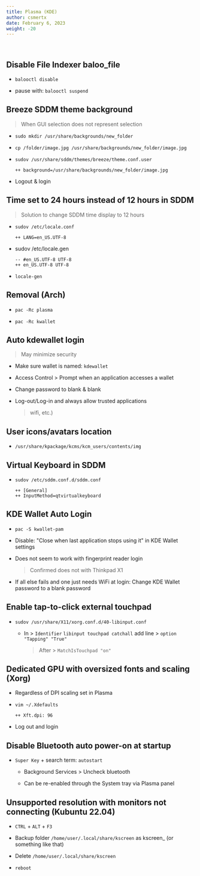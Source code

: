 ```yaml
---
title: Plasma (KDE)
author: csmertx
date: February 6, 2023
weight: -20
---
```


<br />

## Disable File Indexer baloo_file

- ```balooctl disable```

- pause with: ```balooctl suspend```

## Breeze SDDM theme background

> When GUI selection does not represent selection

- ```sudo mkdir /usr/share/backgrounds/new_folder```

- ```cp /folder/image.jpg /usr/share/backgrounds/new_folder/image.jpg```

- ```sudov /usr/share/sddm/themes/breeze/theme.conf.user```

    ```
    ++ background=/usr/share/backgrounds/new_folder/image.jpg
    ```

- Logout & login

## Time set to 24 hours instead of 12 hours in SDDM

> Solution to change SDDM time display to 12 hours

- ```sudov /etc/locale.conf```

    ```
    ++ LANG=en_US.UTF-8
    ```

- sudov /etc/locale.gen

    ```
    -- #en_US.UTF-8 UTF-8
    ++ en_US.UTF-8 UTF-8
    ```

- ```locale-gen```

## Removal (Arch)

- ```pac -Rc plasma```

- ```pac -Rc kwallet```

## Auto kdewallet login

> May minimize security

- Make sure wallet is named: ```kdewallet```

- Access Control > Prompt when an application accesses a wallet

- Change password to blank & blank

- Log-out/Log-in and always allow trusted applications

    > wifi, etc.)

## User icons/avatars location

- ```/usr/share/kpackage/kcms/kcm_users/contents/img```

## Virtual Keyboard in SDDM
- ```sudov /etc/sddm.conf.d/sddm.conf```

    ```
    ++ [General]
    ++ InputMethod=qtvirtualkeyboard
    ```

## KDE Wallet Auto Login

- ```pac -S kwallet-pam```

- Disable: "Close when last application stops using it" in KDE Wallet settings

- Does not seem to work with fingerprint reader login

    > Confirmed does not with Thinkpad X1

- If all else fails and one just needs WiFi at login: Change KDE Wallet password to a blank password

## Enable tap-to-click external touchpad

- ```sudov /usr/share/X11/xorg.conf.d/40-libinput.conf```

    - In > ```Identifier``` ```libinput touchpad catchall``` add line > ```option "Tapping" "True"```
        
        > After > ```MatchIsTouchpad "on"```

## Dedicated GPU with oversized fonts and scaling (Xorg)

- Regardless of DPI scaling set in Plasma

- ```vim ~/.Xdefaults```

    ```
    ++ Xft.dpi: 96
    ```

- Log out and login

## Disable Bluetooth auto power-on at startup

- ```Super Key``` + search term: ```autostart```

    - Background Services > Uncheck bluetooth

    - Can be re-enabled through the System tray via Plasma panel

## Unsupported resolution with monitors not connecting (Kubuntu 22.04)

- ```CTRL``` + ```ALT``` + ```F3```

- Backup folder ```/home/user/.local/share/kscreen``` as kscreen_ (or something like that)

- Delete ```/home/user/.local/share/kscreen```

- ```reboot```
